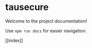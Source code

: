 # tausecure

Welcome to the project documentation!

Use `npm run docs` for easier navigation.


[[index]]
